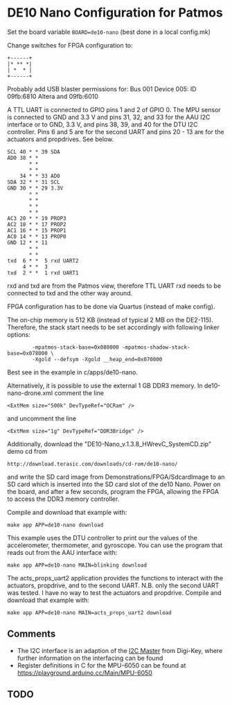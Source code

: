 # DE10 Nano Configuration for Patmos

Set the board variable `BOARD=de10-nano` (best done in a local config.mk)

Change switches for FPGA configuration to:

```
+------+
|* ** *|
| *  * |
+------+
```

Probably add USB blaster permissions for: Bus 001 Device 005: ID 09fb:6810 Altera and 09fb:6010

A TTL UART is connected to GPIO pins 1 and 2 of GPIO 0. The MPU sensor is connected to GND and 3.3 V and pins 31, 32, and 33 for the AAU I2C interface or to GND, 3.3 V, and pins 38, 39, and 40 for the DTU I2C controller. Pins 6 and 5 are for the second UART and pins 20 - 13 are for the actuators and propdrives. See below.

```
SCL 40 * * 39 SDA
AD0 38 * *
       * *
       * *
    34 * * 33 AD0
SDA 32 * * 31 SCL
GND 30 * * 29 3.3V
       * *
       * *
       * *
       * *
AC3 20 * * 19 PROP3
AC2 18 * * 17 PROP2
AC1 16 * * 15 PROP1
AC0 14 * * 13 PROP0
GND 12 * * 11
       * *
       * *
txd  6 * *  5 rxd UART2
     4 * *  3
txd  2 * *  1 rxd UART1
```

rxd and txd are from the Patmos view, therefore TTL UART rxd needs to
be connected to txd and the other way around.

FPGA configuration has to be done via Quartus (instead of make config).

The on-chip memory is 512 KB (instead of typical 2 MB on the DE2-115).
Therefore, the stack start needs to be set accordingly with following
linker options:

```
        -mpatmos-stack-base=0x080000 -mpatmos-shadow-stack-base=0x078000 \
        -Xgold --defsym -Xgold __heap_end=0x070000
```

Best see in the example in c/apps/de10-nano. 

Alternatively, it is possible to use the external 1 GB DDR3 memory. In
de10-nano-drone.xml comment the line
```
<ExtMem size="500k" DevTypeRef="OCRam" />
```
and uncomment the line
```
<ExtMem size="1g" DevTypeRef="DDR3Bridge" />
```
Additionally, download the "DE10-Nano_v.1.3.8_HWrevC_SystemCD.zip" demo cd from 
```
http://download.terasic.com/downloads/cd-rom/de10-nano/
```
and write the SD card image from Demonstrations/FPGA/SdcardImage
to an SD card which is inserted into the SD card slot of the de10 Nano.
Power on the board, and after a few seconds, program the FPGA,
allowing the FPGA to access the DDR3 memory controller.

Compile and download that example with:

```
make app APP=de10-nano download
```

This example uses the DTU controller to print our the values of the accelerometer, thermometer, and gyroscope. You can use the program that reads out from the AAU
interface with:
```
make app APP=de10-nano MAIN=blinking download
```

The acts_props_uart2 application provides the functions to interact with the actuators, propdrive, and to the second UART. N.B. only the second UART was tested. I have no way to test the actuators and propdrive. Compile and download that example with:

```
make app APP=de10-nano MAIN=acts_props_uart2 download
```

## Comments

 * The I2C interface is an adaption of the [I2C Master](https://www.digikey.com/eewiki/pages/viewpage.action?pageId=10125324) from Digi-Key,
   where further information on the interfacing can be found
 * Register definitions in C for the MPU-6050 can be found at https://playground.arduino.cc/Main/MPU-6050

## TODO

